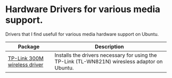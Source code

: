 # Hardware Drivers for various media support.

Drivers that I find usefull for various media hardware support on Ubuntu.

| Package                           | Description                                                    |
|----------------------------------|----------------------------------------------------------------|
| [TP-Link 300M wireless driver](https://github.com/yyeboah/RADEK/tree/main/drivers/TP-Link%20300M%20wireless%20driver)              | Installs the drivers necessary for using the TP-Link (TL-WN821N) wiresless adaptor on Ubuntu.                         |


